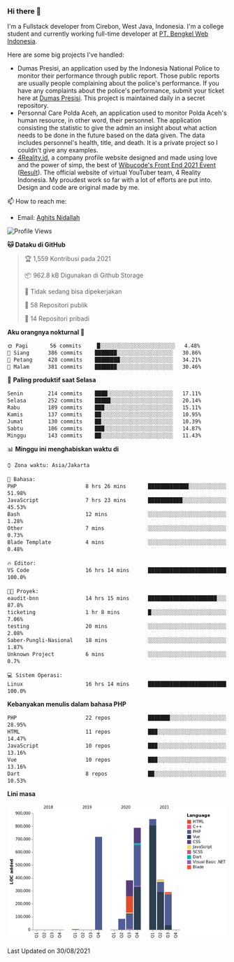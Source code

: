 ### Hi there 👋
I'm a Fullstack developer from Cirebon, West Java, Indonesia. I'm a college student and currently working full-time developer at [PT. Bengkel Web Indonesia](https://github.com/PT-Bengkel-Web-Indonesia).

Here are some big projects I've handled:
- Dumas Presisi, an application used by the Indonesia National Police to monitor their performance through public report. Those public reports are usually people complaining about the police's performance. If you have any complaints about the police's performance, submit your ticket here at [Dumas Presisi](https://dumaspresisi.polri.go.id/dumaspro). This project is maintained daily in a secret repository.
- Personnal Care Polda Aceh, an application used to monitor Polda Aceh's human resource, in other word, their personnel. The application consisting the statistic to give the admin an insight about what action needs to be done in the future based on the data given. The data includes personnel's health, title, and death. It is a private project so I couldn't give any examples.
- [4Reality.id](https://4reality.id), a company profile website designed and made using love and the power of simp, the best of [Wibucode's Front End 2021 Event](https://github.com/wibucode02/submision-event-frontend-2021) ([Result](https://github.com/wibucode02/top-5-pemenang-event-front-end-wibucode-2021)). The official website of virtual YouTuber team, 4 Reality Indonesia. My proudest work so far with a lot of efforts are put into. Design and code are original made by me.

📫 How to reach me:
- Email: [Aghits Nidallah](mailto:yourlovelydev@gmail.com)

<!--START_SECTION:waka-->
![Profile Views](http://img.shields.io/badge/Profil%20dilihat-0-blue)

**🐱 Dataku di GitHub** 

> 🏆 1,559 Kontribusi pada 2021
 > 
> 📦 962.8 kB Digunakan di Github Storage 
 > 
> 🚫 Tidak sedang bisa dipekerjakan
 > 
> 📜 58 Repositori publik 
 > 
> 🔑 14 Repositori pribadi  
 > 
**Aku orangnya nokturnal 🦉** 

```text
🌞 Pagi       56 commits     █░░░░░░░░░░░░░░░░░░░░░░░░   4.48% 
🌆 Siang      386 commits    ███████░░░░░░░░░░░░░░░░░░   30.86% 
🌃 Petang     428 commits    ████████░░░░░░░░░░░░░░░░░   34.21% 
🌙 Malam      381 commits    ███████░░░░░░░░░░░░░░░░░░   30.46%

```
📅 **Paling produktif saat Selasa** 

```text
Senin        214 commits    ████░░░░░░░░░░░░░░░░░░░░░   17.11% 
Selasa       252 commits    █████░░░░░░░░░░░░░░░░░░░░   20.14% 
Rabu         189 commits    ███░░░░░░░░░░░░░░░░░░░░░░   15.11% 
Kamis        137 commits    ██░░░░░░░░░░░░░░░░░░░░░░░   10.95% 
Jumat        130 commits    ██░░░░░░░░░░░░░░░░░░░░░░░   10.39% 
Sabtu        186 commits    ███░░░░░░░░░░░░░░░░░░░░░░   14.87% 
Minggu       143 commits    ██░░░░░░░░░░░░░░░░░░░░░░░   11.43%

```


📊 **Minggu ini menghabiskan waktu di** 

```text
⌚︎ Zona waktu: Asia/Jakarta

💬 Bahasa: 
PHP                      8 hrs 26 mins       █████████████░░░░░░░░░░░░   51.98% 
JavaScript               7 hrs 23 mins       ███████████░░░░░░░░░░░░░░   45.53% 
Bash                     12 mins             ░░░░░░░░░░░░░░░░░░░░░░░░░   1.28% 
Other                    7 mins              ░░░░░░░░░░░░░░░░░░░░░░░░░   0.73% 
Blade Template           4 mins              ░░░░░░░░░░░░░░░░░░░░░░░░░   0.48%

🔥 Editor: 
VS Code                  16 hrs 14 mins      █████████████████████████   100.0%

🐱‍💻 Proyek: 
eaudit-bnn               14 hrs 15 mins      ██████████████████████░░░   87.8% 
ticketing                1 hr 8 mins         █░░░░░░░░░░░░░░░░░░░░░░░░   7.06% 
testing                  20 mins             ░░░░░░░░░░░░░░░░░░░░░░░░░   2.08% 
Saber-Pungli-Nasional    18 mins             ░░░░░░░░░░░░░░░░░░░░░░░░░   1.87% 
Unknown Project          6 mins              ░░░░░░░░░░░░░░░░░░░░░░░░░   0.7%

💻 Sistem Operasi: 
Linux                    16 hrs 14 mins      █████████████████████████   100.0%

```

**Kebanyakan menulis dalam bahasa PHP** 

```text
PHP                      22 repos            ███████░░░░░░░░░░░░░░░░░░   28.95% 
HTML                     11 repos            ███░░░░░░░░░░░░░░░░░░░░░░   14.47% 
JavaScript               10 repos            ███░░░░░░░░░░░░░░░░░░░░░░   13.16% 
Vue                      10 repos            ███░░░░░░░░░░░░░░░░░░░░░░   13.16% 
Dart                     8 repos             ██░░░░░░░░░░░░░░░░░░░░░░░   10.53%

```


**Lini masa**

![Chart not found](https://raw.githubusercontent.com/NikarashiHatsu/NikarashiHatsu/master/charts/bar_graph.png) 


 Last Updated on 30/08/2021
<!--END_SECTION:waka-->
